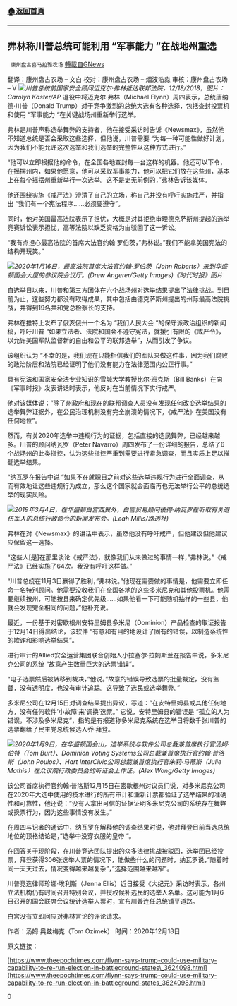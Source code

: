 ###  [:house:返回首頁](https://github.com/ourhimalayas/txt)
---

## 弗林称川普总统可能利用 &#8220;军事能力 &#8220;在战地州重选
` 康州盘古喜马拉雅农场` [轉載自GNews](https://gnews.org/zh-hans/667321/)

翻译：康州盘古农场 – 文白
校对：康州盘古农场 – 烟波浩淼
审核：康州盘古农场 – V
![]()![](https://gnews-media-offload.s3.amazonaws.com/wp-content/uploads/2020/12/19162733/Flynn.jpg)*川普总统前国家安全顾问迈克尔·弗林抵达联邦法院，12/18/2018，图片：Carolyn Kaster/AP*
退役中将迈克尔·弗林（Michael Flynn）周四表示，总统唐纳德·川普（Donald Trump）对于竞争激烈的总统大选有各种选择，包括查封投票机和使用 “军事能力 “在关键战场州重新举行选举。

弗林是川普声称选举舞弊的支持者，他在接受采访时告诉《Newsmax》，虽然他不知道总统是否会采取这些选择，但他说，川普需要 “为每一种可能性做好计划，因为我们不能允许这次选举和我们选举的完整性以这种方式进行。”

“他可以立即根据他的命令，在全国各地查封每一台这样的机器。他还可以下令，在摇摆州内，如果他愿意，他可以采取军事能力，他可以把它们放在这些州，基本上在每个摇摆州重新举行一次选举。这不是史无前例的，”弗林告诉该媒体。

他还围绕实施《戒严法》澄清了自己的立场，称自己并没有呼吁实施戒严，并指出 “我们有一个宪法程序……必须要遵守”。

同时，他对美国最高法院表示了担忧，大概是对其拒绝审理德克萨斯州提起的选举竞赛诉讼表示担忧，高等法院以缺乏资格为由驳回了这一诉讼。

“我有点担心最高法院的首席大法官约翰·罗伯茨，”弗林说。”我们不能拿美国宪法的结构开玩笑。”

![]()![](https://gnews-media-offload.s3.amazonaws.com/wp-content/uploads/2020/12/19162211/Picture1-2-28.png)*2020年1月16日，最高法院首席大法官约翰·罗伯茨（John Roberts）来到华盛顿国会大厦的参议院会议厅。(Drew Angerer/Getty Images)《时代时报》图片*

自选举日以来，川普和第三方团体在六个战场州对选举结果提出了法律挑战。到目前为止，这些努力都没有取得成果，其中包括由德克萨斯州提出的州际最高法院挑战，并得到19名共和党总检察长的支持。

弗林在推特上发布了俄亥俄州一个名为 “我们人民大会 “的保守派政治组织的新闻稿，呼吁川普 “如果立法者、法院和国会不遵守宪法，就援引有限的《戒严令》，以允许美国军队监督新的自由和公平的联邦选举”，从而引发了争议。

该组织认为 “不幸的是，我们现在只能相信我们的军队来做这件事，因为我们腐败的政治阶层和法院已经证明了他们没有能力在法律范围内公正行事。”

具有宪法和国家安全法专业知识的雪城大学教授比尔·班克斯（Bill Banks）在向《军事时报》发表讲话时表示，他反对在当前情况下实行戒严。

他对该媒体说：”除了州政府和现在的联邦调查人员没有发现任何改变选举结果的选举舞弊证据外，在公民治理机制没有完全崩溃的情况下，《戒严法》在美国没有任何地位”。

然而，有关2020年选举中违规行为的证据，包括直接的选民舞弊，已经越来越多。川普的顾问纳瓦罗（Peter Navarro）周四发布了一份详细的报告，总结了6个战场州的此类指控，认为这些指控严重到需要进行紧急调查，而且实质上足以推翻选举结果。

“纳瓦罗在报告中说 “如果不在就职日之前对这些选举违规行为进行全面调查，从而有效地让这些违规行为成立，那么这个国家就会面临再也无法举行公平的总统选举的现实风险。

![]()![](https://gnews-media-offload.s3.amazonaws.com/wp-content/uploads/2020/12/19162212/nwl.png)*2019年3月4日，在华盛顿白宫西翼外，白宫贸易顾问彼得·纳瓦罗在听取有关退伍军人的总统行政命令的新闻发布会。(Leah Millis/路透社)*

弗林在对《Newsmax》的讲话中表示，虽然他没有呼吁戒严，但他建议但他建议应保留这一选择。

“这些人[是]在那里谈论《戒严法》，就像我们从未做过的事情一样，”弗林说。”《戒严法》已经实施了64次。我没有呼吁这样做。”

“川普总统在11月3日赢得了胜利，”弗林说。”他现在需要做的事情是，他需要立即任命一名特别顾问。他需要没收我们在全国各地的这些多米尼克和其他投票机。他需要继续按州，可能按县来确定优先级……如果他看一下可能随机抽样的一些县，他就会发现完全相同的问题，”他补充说。

最近，一份基于对密歇根州安特里姆县多米尼（Dominion）产品检查的取证报告于12月14日得出结论，该软件 “有意和有目的地设计了固有的错误，以制造系统性的欺诈和影响选举结果”。

进行审计的Allied安全运营集团联合创始人小拉塞尔·拉姆斯兰在报告中说，多米尼克公司的系统 “故意产生数量巨大的选票错误”。

“电子选票然后被转移到裁决，”他说。”故意的错误导致选票的批量裁定，没有监督，没有透明度，也没有审计追踪。这导致了选民或选举舞弊。”

多米尼公司在12月15日对调查结果提出异议，写道：”在安特里姆县或其他任何地方，没有任何软件’小故障’来’调换’选票。” 它说，安特里姆县的错误是 “孤立的人为错误，不涉及多米尼克”，指的是有报道称多米尼克系统在选举日将数千张川普的选票翻给了民主党总统候选人乔·拜登。

![]()![](https://gnews-media-offload.s3.amazonaws.com/wp-content/uploads/2020/12/19162254/ceo-dominior.png)*2020年1月9日，在华盛顿国会山，选举系统与软件公司总裁兼首席执行官汤姆·伯特（Tom Burt）、Dominion Voting Systems公司总裁兼首席执行官约翰·普洛斯（John Poulos）、Hart InterCivic公司总裁兼首席执行官朱莉·马蒂斯（Julie Mathis）在众议院行政委员会的听证会上作证。(Alex Wong/Getty Images)*

该公司首席执行官约翰·普洛斯12月15日在密歇根州对议员们说，对多米尼克公司在2020年大选中使用的技术进行的所有审计和重新计票都验证了选举结果的准确性和可靠性，他还说：”没有人拿出可信的证据证明多米尼克公司的系统存在舞弊或换票行为，因为这些事情没有发生。”

在周四与记者的通话中，纳瓦罗在解释他的调查结果时说，他对拜登目前当选总统地位的顶格结论是，”选举中没穿衣服的皇帝 “。

在回答关于现阶段，在川普竞选团队提出的众多法律挑战被驳回，选举团已经投票，拜登获得306张选举人票的情况下，能做些什么的问题时，纳瓦罗说，”随着时间一天天过去，情况变得越来越复杂”，”选择范围越来越窄”。

川普竞选律师珍娜·埃利斯（Jenna Ellis）近日接受《大纪元》采访时表示，各州立法机构仍有时间召开特别会议，并授权候补选民的选举人名单。这可能为1月6日召开的国会联席会议统计选举人票时，宣布川普连任总统铺平道路。

白宫没有立即回应对弗林言论的评论请求。

作者：汤姆·奥兹梅克（Tom Ozimek）
时间：2020年12月18日

原文链接：

[https://www.theepochtimes.com/flynn-says-trump-could-use-military-capability-to-re-run-election-in-battleground-states\_3624098.html](https://www.theepochtimes.com/flynn-says-trump-could-use-military-capability-to-re-run-election-in-battleground-states_3624098.html)

0
